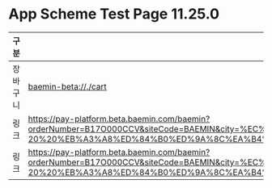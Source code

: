 # App Scheme Test Page 11.25.0

<html>
  <head></head>
  <body>
    <table class="table table-striped">
    <thead>
    <tr>
        <th scope="col">구분</th>
        <th scope="col">경로</th>
    </tr>
    </thead>
    <tbody>
    <tr>
        <td>
            장바구니
        </td>
        <td>
            <a class="baeminScheme" href="baemin-beta://./cart">
              baemin-beta://./cart
          </a>
        </td>
    </tr>
    <tr>
        <td>
            링크
        </td>
        <td>
            <a class="baeminScheme" href="https://pay-platform.beta.baemin.com/baemin?orderNumber=B17O000CCV&siteCode=BAEMIN&city=%EC%84%9C%EC%9A%B8&addressId=F148705&doro=%EC%98%AC%EB%A6%BC%ED%94%BD%EB%A1%9C35%EB%8B%A4%EA%B8%B8%2042%20%EB%A3%A8%ED%84%B0%ED%9A%8C%EA%B4%80%EB%B9%8C%EB%94%A9&dong=%EC%8B%A0%EC%B2%9C%EB%8F%99%207-20%20%EB%A3%A8%ED%84%B0%ED%9A%8C%EA%B4%80%EB%B9%8C%EB%94%A9&lng=127.10298336&nickName=&title=%EB%A3%A8%ED%84%B0%ED%9A%8C%EA%B4%80%EB%B9%8C%EB%94%A9&favoriteAddressType=ETC&lat=37.51532349&detail=&gu=%EC%86%A1%ED%8C%8C%EA%B5%AC&exdata=">
              https://pay-platform.beta.baemin.com/baemin?orderNumber=B17O000CCV&siteCode=BAEMIN&city=%EC%84%9C%EC%9A%B8&addressId=F148705&doro=%EC%98%AC%EB%A6%BC%ED%94%BD%EB%A1%9C35%EB%8B%A4%EA%B8%B8%2042%20%EB%A3%A8%ED%84%B0%ED%9A%8C%EA%B4%80%EB%B9%8C%EB%94%A9&dong=%EC%8B%A0%EC%B2%9C%EB%8F%99%207-20%20%EB%A3%A8%ED%84%B0%ED%9A%8C%EA%B4%80%EB%B9%8C%EB%94%A9&lng=127.10298336&nickName=&title=%EB%A3%A8%ED%84%B0%ED%9A%8C%EA%B4%80%EB%B9%8C%EB%94%A9&favoriteAddressType=ETC&lat=37.51532349&detail=&gu=%EC%86%A1%ED%8C%8C%EA%B5%AC&exdata=
          </a>
        </td>
    </tr>
    <tr>
      <td>
          링크
      </td>
      <td>
          <a class="baeminScheme" href="https://pay-platform.beta.baemin.com/baemin?orderNumber=B17O000CCV&siteCode=BAEMIN&city=%EC%84%9C%EC%9A%B8&addressId=F148705&doro=%EC%98%AC%EB%A6%BC%ED%94%BD%EB%A1%9C35%EB%8B%A4%EA%B8%B8%2042%20%EB%A3%A8%ED%84%B0%ED%9A%8C%EA%B4%80%EB%B9%8C%EB%94%A9&dong=%EC%8B%A0%EC%B2%9C%EB%8F%99%207-20%20%EB%A3%A8%ED%84%B0%ED%9A%8C%EA%B4%80%EB%B9%8C%EB%94%A9&lng=127.10298336&nickName=&title=%EB%A3%A8%ED%84%B0%ED%9A%8C%EA%B4%80%EB%B9%8C%EB%94%A9&favoriteAddressType=ETC&lat=37.51532349&detail=&gu=%EC%86%A1%ED%8C%8C%EA%B5%AC&exdata=">
            https://pay-platform.beta.baemin.com/baemin?orderNumber=B17O000CCV&siteCode=BAEMIN&city=%EC%84%9C%EC%9A%B8&addressId=F148705&doro=%EC%98%AC%EB%A6%BC%ED%94%BD%EB%A1%9C35%EB%8B%A4%EA%B8%B8%2042%20%EB%A3%A8%ED%84%B0%ED%9A%8C%EA%B4%80%EB%B9%8C%EB%94%A9&dong=%EC%8B%A0%EC%B2%9C%EB%8F%99%207-20%20%EB%A3%A8%ED%84%B0%ED%9A%8C%EA%B4%80%EB%B9%8C%EB%94%A9&lng=127.10298336&nickName=&title=%EB%A3%A8%ED%84%B0%ED%9A%8C%EA%B4%80%EB%B9%8C%EB%94%A9&favoriteAddressType=ETC&lat=37.51532349&detail=&gu=%EC%86%A1%ED%8C%8C%EA%B5%AC&exdata=
        </a>
      </td>
    </tr>
    </tbody>

